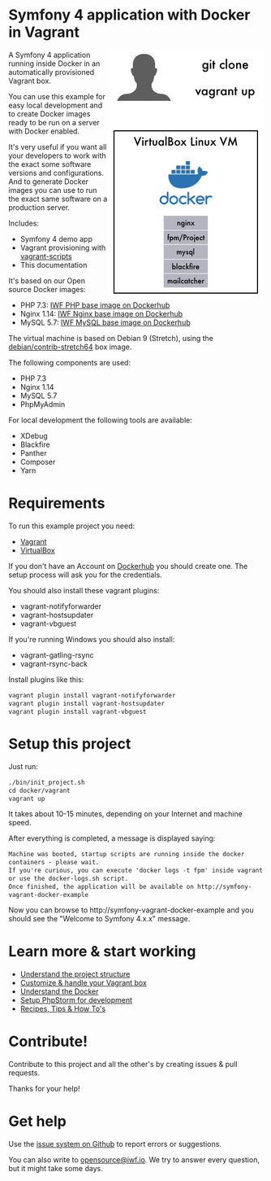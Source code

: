 # Symfony 4 application with Docker in Vagrant

<img align="right" src="docs/assets/overview.png">

A Symfony 4 application running inside Docker in an automatically provisioned Vagrant box.

You can use this example for easy local development and to create Docker images ready to be run on a server with Docker enabled.

It's very useful if you want all your developers to work with the exact some software versions and configurations. And to generate
Docker images you can use to run the exact same software on a production server.

Includes:

- Symfony 4 demo app
- Vagrant provisioning with [vagrant-scripts](https://github.com/iwf-web/vagrant-scripts)
- This documentation


It's based on our Open source Docker images:

- PHP 7.3: [IWF PHP base image on Dockerhub](https://hub.docker.com/repository/docker/iwfwebsolutions/phpfpm)
- Nginx 1.14: [IWF Nginx base image on Dockerhub](https://hub.docker.com/repository/docker/iwfwebsolutions/nginx)
- MySQL 5.7: [IWF MySQL base image on Dockerhub](https://hub.docker.com/repository/docker/iwfwebsolutions/mysql)

The virtual machine is based on Debian 9 (Stretch), using the [debian/contrib-stretch64](https://app.vagrantup.com/debian/boxes/contrib-stretch64) box image.

The following components are used:

- PHP 7.3
- Nginx 1.14
- MySQL 5.7
- PhpMyAdmin


For local development the following tools are available:

- XDebug
- Blackfire
- Panther
- Composer
- Yarn


# Requirements

To run this example project you need:

- [Vagrant](https://www.vagrantup.com)
- [VirtualBox](https://www.virtualbox.org)

If you don't have an Account on [Dockerhub](https://hub.docker.com) you should create one.
The setup process will ask you for the credentials.

You should also install these vagrant plugins:

- vagrant-notifyforwarder
- vagrant-hostsupdater
- vagrant-vbguest

If you're running Windows you should also install:

- vagrant-gatling-rsync
- vagrant-rsync-back

Install plugins like this:

```
vagrant plugin install vagrant-notifyforwarder
vagrant plugin install vagrant-hostsupdater
vagrant plugin install vagrant-vbguest
```

# Setup this project

Just run:

```
./bin/init_project.sh
cd docker/vagrant
vagrant up
```

It takes about 10-15 minutes, depending on your Internet and machine speed.

After everything is completed, a message is displayed saying:

```
Machine was booted, startup scripts are running inside the docker containers - please wait. 
If you're curious, you can execute 'docker logs -t fpm' inside vagrant or use the docker-logs.sh script. 
Once finished, the application will be available on http://symfony-vagrant-docker-example
``` 

Now you can browse to http://symfony-vagrant-docker-example and you should see the "Welcome to Symfony 4.x.x" message.


# Learn more & start working

- [Understand the project structure](docs/structure.md)
- [Customize & handle your Vagrant box](docs/vagrant.md)
- [Understand the Docker](docs/docker.md)
- [Setup PhpStorm for development](docs/phpstorm.md)
- [Recipes, Tips & How To's](docs/tips.md)


# Contribute!

Contribute to this project and all the other's by creating issues & pull requests.

Thanks for your help!


# Get help

Use the [issue system on Github](https://github.com/iwf-web/symfony-vagrant-docker-example/issues) to report errors or suggestions.

You can also write to opensource@iwf.io. We try to answer every question, but it might take some days.

 
